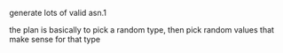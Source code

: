 generate lots of valid asn.1

the plan is basically to pick a random type, then pick random values that make sense for that type
